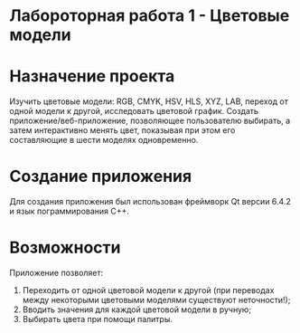 # Лабороторная работа 1 - Цветовые модели

# Назначение проекта
Изучить цветовые модели: RGB, CMYK, HSV, HLS, XYZ, LAB, переход от одной
модели к другой, исследовать цветовой график.
Создать приложение/веб-приложение, позволяющее пользователю выбирать, а
затем интерактивно менять цвет, показывая при этом его составляющие в шести
моделях одновременно.
# Создание приложения
Для создания приложения был использован фреймворк Qt версии 6.4.2 и язык пограммирования C++.
# Возможности
Приложение позволяет:
1. Переходить от одной цветовой модели к другой (при переводах между некоторыми цветовыми моделями существуют неточности!);
2. Вводить значения для каждой цветовой модели в ручную;
3. Выбирать цвета при помощи палитры.

